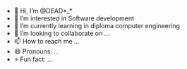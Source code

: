 - 👋 Hi, I’m @DEAD*_*
- 👀 I’m interested in Software development
- 🌱 I’m currently learning in diploma computer engineering 
- 💞️ I’m looking to collaborate on ...
- 📫 How to reach me ...
- 😄 Pronouns: ...
- ⚡ Fun fact: ...

<!---
Yashvi2410/Yashvi2410 is a ✨ special ✨ repository because its `README.md` (this file) appears on your GitHub profile.
You can click the Preview link to take a look at your changes.
--->
